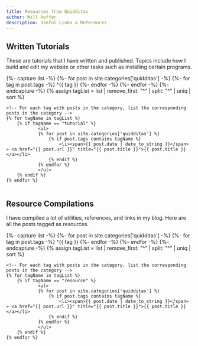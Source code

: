```yaml
---
title: Resources from Quidditas
author: Will Hoffer
description: Useful Links & References
---
```


## Written Tutorials

These are tutorials that I have written and published. Topics include how I build and edit my website or other tasks such as installing certain programs.
<!-- <details> -->
<!-- <summary>Click to View.</summary> --> 
<div style="overflow:auto; max-height: 75vh">
	<!-- Create a list "tagList" of all tags restricted to posts in this category -->
	<!--    (Iterates over all posts in the category, and removes duplicate tags) -->
	{%- capture list -%}
		{%- for post in site.categories['quidditas'] -%}
			{%- for tag in post.tags -%}
				^{{ tag }}
			{%- endfor -%}
		{%- endfor -%}
	{%- endcapture -%}
	{% assign tagList = list | remove_first: "^" | split: "^" | uniq | sort %}

	<!-- For each tag with posts in the category, list the corresponding posts in the category -->
	{% for tagName in tagList %}
		{% if tagName == "tutorial" %}
				<ul>
				{% for post in site.categories['quidditas'] %}
					{% if post.tags contains tagName %}
						<li><span>{{ post.date | date_to_string }}</span> » <a href="{{ post.url }}" title="{{ post.title }}">{{ post.title }}</a></li>
					{% endif %}
				{% endfor %}
				</ul>
		{% endif %}
	{% endfor %}
</div>
<!-- </details> -->

## Resource Compilations

I have compiled a lot of utilities, references, and links in my blog. Here are all the posts tagged as resources.

<!-- <details> -->
<!-- <summary>Click to View.</summary> -->
<div style="overflow:auto; max-height: 75vh">
	<!-- Create a list "tagList" of all tags restricted to posts in this category -->
	<!--    (Iterates over all posts in the category, and removes duplicate tags) -->
	{%- capture list -%}
		{%- for post in site.categories['quidditas'] -%}
			{%- for tag in post.tags -%}
				^{{ tag }}
			{%- endfor -%}
		{%- endfor -%}
	{%- endcapture -%}
	{% assign tagList = list | remove_first: "^" | split: "^" | uniq | sort %}

	<!-- For each tag with posts in the category, list the corresponding posts in the category -->
	{% for tagName in tagList %}
		{% if tagName == "resource" %}
				<ul>
				{% for post in site.categories['quidditas'] %}
					{% if post.tags contains tagName %}
						<li><span>{{ post.date | date_to_string }}</span> » <a href="{{ post.url }}" title="{{ post.title }}">{{ post.title }}</a></li>
					{% endif %}
				{% endfor %}
				</ul>
		{% endif %}
	{% endfor %}
</div>
<!-- </details> -->